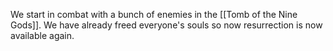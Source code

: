 We start in combat with a bunch of enemies in the [[Tomb of the Nine Gods]]. We have already freed everyone's souls so now resurrection is now available again.

